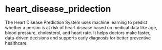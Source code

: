 # heart_disease_pridection
The Heart Disease Prediction System uses machine learning to predict whether a person is at risk of heart disease based on medical data like age, blood pressure, cholesterol, and heart rate. It helps doctors make faster, data-driven decisions and supports early diagnosis for better preventive healthcare.
